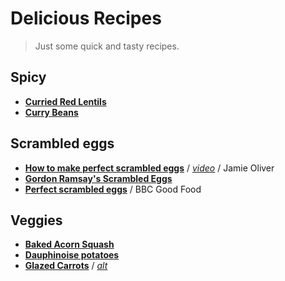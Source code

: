# Delicious Recipes

> Just some quick and tasty recipes.

## Spicy
* [**Curried Red Lentils**](http://www.food.com/recipe/curried-red-lentils-38693)
* [**Curry Beans**](https://github.com/shnbwmn/delicious-recipes/blob/master/Curry-Beans.md)

## Scrambled eggs
* [**How to make perfect scrambled eggs**](http://www.jamieoliver.com/news-and-features/features/how-to-make-perfect-scrambled-eggs/) / [*video*](https://www.youtube.com/watch?v=s9r-CxnCXkg) / Jamie Oliver
* [**Gordon Ramsay's Scrambled Eggs**](https://www.youtube.com/watch?v=PUP7U5vTMM0)
* [**Perfect scrambled eggs**](http://www.bbcgoodfood.com/recipes/1720/perfect-scrambled-eggs) / BBC Good Food

## Veggies
* [**Baked Acorn Squash**](http://www.foodnetwork.com/recipes/baked-acorn-squash-recipe.html)
* [**Dauphinoise potatoes**](http://www.bbc.co.uk/food/recipes/dauphinoisepotatoes_90205)
* [**Glazed Carrots**](http://southernfood.about.com/od/carrots/r/bl61012a.htm) / [*alt*](http://www.dvo.com/newsletter/weekly/2013/03-29-642/recipe_53.html)



